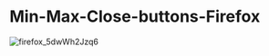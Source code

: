 # Min-Max-Close-buttons-Firefox

![firefox_5dwWh2Jzq6](https://user-images.githubusercontent.com/40931468/180576982-d62fa3d2-9869-423c-a1e3-a2f3328f3304.gif)
